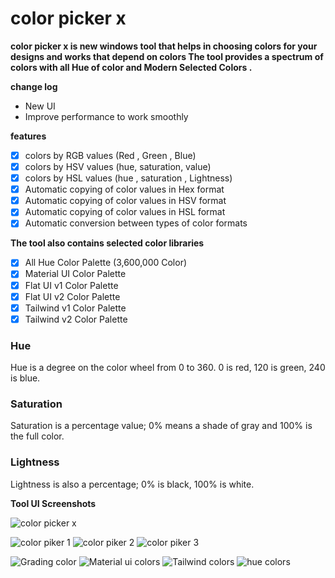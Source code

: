 # color picker x
**color picker x is new windows tool that helps in choosing colors for your designs and works that depend on colors
The tool provides a spectrum of colors with all Hue of color and Modern Selected Colors .**

**change log** 
+ New UI
+ Improve performance to work smoothly

**features** 

- [x] colors by RGB values (Red , Green , Blue)
- [x] colors by HSV values (hue, saturation, value)
- [x] colors by HSL values (hue , saturation , Lightness)
- [x] Automatic copying of color values in Hex format
- [x] Automatic copying of color values in HSV format
- [x] Automatic copying of color values in HSL format
- [x] Automatic conversion between types of color formats

**The tool also contains selected color libraries**

- [x] All Hue Color Palette (3,600,000 Color)
- [x] Material UI Color Palette
- [x] Flat UI v1 Color Palette
- [x] Flat UI v2 Color Palette
- [x] Tailwind v1 Color Palette
- [x] Tailwind v2 Color Palette

### Hue 
Hue is a degree on the color wheel from 0 to 360. 0 is red, 120 is green, 240 is blue.

### Saturation 
Saturation is a percentage value; 0% means a shade of gray and 100% is the full color.

### Lightness 
Lightness is also a percentage; 0% is black, 100% is white.


**Tool UI Screenshots**

![color picker x](https://user-images.githubusercontent.com/11804864/173130508-2bd59e4b-15c6-4665-8e55-07c9a0ef3b49.png)

![color piker 1](https://user-images.githubusercontent.com/11804864/184616911-1f1310f8-a695-41c6-8d67-d114beac7e59.png)
![color piker 2](https://user-images.githubusercontent.com/11804864/184616916-e8bfbbaf-a9b1-40b2-b8ff-11fea808d3a6.png)
![color piker 3](https://user-images.githubusercontent.com/11804864/184616921-f5912f60-162d-4ac4-9e99-e51c503794bb.png)

![Grading color](https://user-images.githubusercontent.com/11804864/184616898-1283b374-f702-4912-b9aa-6da91fbe2639.png)
![Material ui colors](https://user-images.githubusercontent.com/11804864/184616904-2d0d3778-356b-423c-b9e6-2d97ce993fb1.png)
![Tailwind colors](https://user-images.githubusercontent.com/11804864/184616905-a9b22cdf-aef9-404c-ac79-2d5477549991.png)
![hue colors](https://user-images.githubusercontent.com/11804864/184616909-352ed2ae-427e-4495-9c8c-6eb28cee431c.png)




